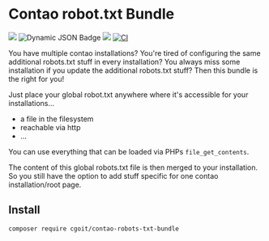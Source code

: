 # Contao robot.txt Bundle

[![](https://img.shields.io/packagist/v/cgoit/contao-robots-txt-bundle.svg)](https://packagist.org/packages/cgoit/contao-robots-txt-bundle)
![Dynamic JSON Badge](https://img.shields.io/badge/dynamic/json?url=https%3A%2F%2Fraw.githubusercontent.com%2FcgoIT%2Fcontao-robots-txt-bundle%2Fmain%2Fcomposer.json&query=%24.require%5B%22contao%2Fcore-bundle%22%5D&label=Contao%20Version)
[![](https://img.shields.io/packagist/dt/cgoit/contao-robots-txt-bundle.svg)](https://packagist.org/packages/cgoit/contao-robots-txt-bundle)
[![CI](https://github.com/cgoIT/contao-robots-txt-bundle/actions/workflows/ci.yml/badge.svg)](https://github.com/cgoIT/contao-robots-txt-bundle/actions/workflows/ci.yml)

You have multiple contao installations? You're tired of configuring the same additional robots.txt stuff in every installation?
You always miss some installation if you update the additional robots.txt stuff?
Then this bundle is the right for you!

Just place your global robot.txt anywhere where it's accessible for your installations...

- a file in the filesystem
- reachable via http
- ...

You can use everything that can be loaded via PHPs `file_get_contents`.

The content of this global robots.txt file is then merged to your installation. So you still have the option to add stuff specific for one contao installation/root page.

## Install

```bash
composer require cgoit/contao-robots-txt-bundle
```
